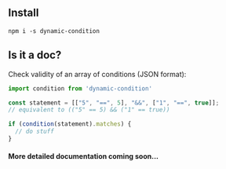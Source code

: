 ## Install

`npm i -s dynamic-condition`

## Is it a doc?

Check validity of an array of conditions (JSON format):

```js
import condition from 'dynamic-condition'

const statement = [["5", "==", 5], "&&", ["1", "==", true]];
// equivalent to (("5" == 5) && ("1" == true))

if (condition(statement).matches) {
  // do stuff
}
```


#### More detailed documentation coming soon...
